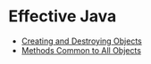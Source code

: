 # Effective Java

- [Creating and Destroying Objects](./docs/Creating%20and%20Destroying%20Objects.md)
- [Methods Common to All Objects](./docs/Methods%20Common%20to%20All%20Objects.md)